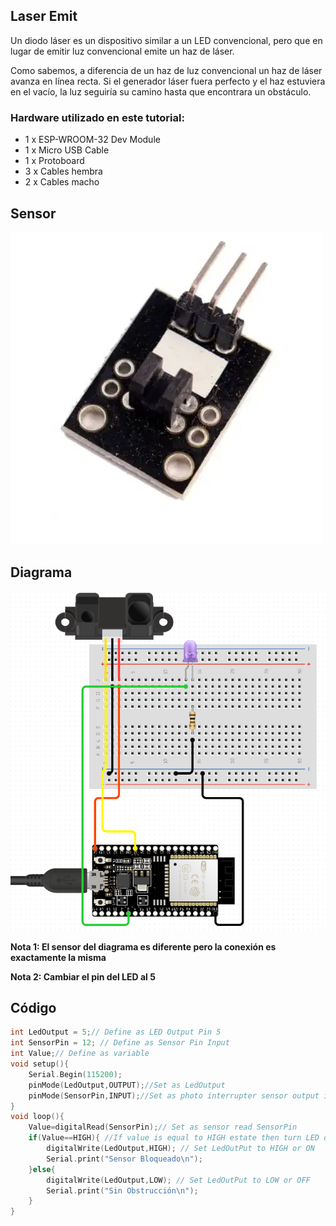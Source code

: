 ## Laser Emit

Un diodo láser es un dispositivo similar a un LED convencional, pero que en lugar de emitir luz convencional emite un haz de láser.

Como sabemos, a diferencia de un haz de luz convencional un haz de láser avanza en línea recta. Si el generador láser fuera perfecto y el haz estuviera en el vacío, la luz seguiría su camino hasta que encontrara un obstáculo.

### Hardware utilizado en este tutorial:
<ul>
<li>1 x ESP-WROOM-32 Dev Module</li>
<li>1 x Micro USB Cable</li>
<li>1 x Protoboard</li>
<li>3 x Cables hembra</li>
<li>2 x Cables macho</li>
</ul>

## Sensor
![](https://github.com/CarlosRuiz02/LightBlocking/blob/main/Light%20Blocking/Light%20Blocking%20sensor.webp)
## Diagrama
![](https://github.com/CarlosRuiz02/LightBlocking/blob/main/Light%20Blocking/Light%20blocking%20Diagrama.PNG)

**Nota 1: El sensor del diagrama es diferente pero la conexión es exactamente la misma**


**Nota 2: Cambiar el pin del LED al 5**

## Código
```c++
int LedOutput = 5;// Define as LED Output Pin 5
int SensorPin = 12; // Define as Sensor Pin Input
int Value;// Define as variable 
void setup(){
    Serial.Begin(115200);
    pinMode(LedOutput,OUTPUT);//Set as LedOutput
    pinMode(SensorPin,INPUT);//Set as photo interrupter sensor output interface
}
void loop(){
    Value=digitalRead(SensorPin);// Set as sensor read SensorPin 
    if(Value==HIGH){ //If value is equal to HIGH estate then turn LED output = high
        digitalWrite(LedOutput,HIGH); // Set LedOutPut to HIGH or ON
        Serial.print("Sensor Bloqueado\n");
    }else{
        digitalWrite(LedOutput,LOW); // Set LedOutPut to LOW or OFF
        Serial.print("Sin Obstrucción\n");
    }
}